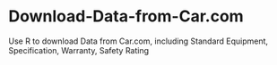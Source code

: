 Download-Data-from-Car.com
==========================

Use R to download Data from Car.com, including Standard Equipment, Specification, Warranty, Safety Rating